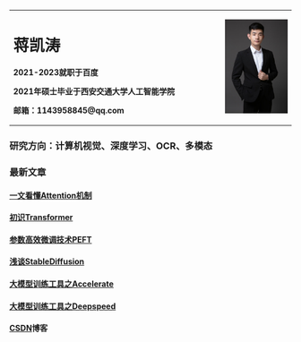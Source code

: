 <table border="0">
  <tr>
    <td width="75%">
      <h1>蒋凯涛</h1>
      <p><b>2021-2023就职于百度</b></p>
      <p><b>2021年硕士毕业于西安交通大学人工智能学院</b></p>
      <p><b>邮箱：1143958845@qq.com</b></p>
    </td>
    <td width="25%">
      <img src="imgs/微信图片_20240817204501.jpg" width="100%">
    </td>
  </tr>
</table>

### 研究方向：计算机视觉、深度学习、OCR、多模态

### 最新文章

#### [一文看懂Attention机制](blogs/llm/transformers/attention.md)
#### [初识Transformer](blogs/llm/transformers/transformer.md)
#### [参数高效微调技术PEFT](blogs/llm/peft/peft.md)
#### [浅谈StableDiffusion](blogs/llm/StableDiffusion/stable_diffusion.md)
#### [大模型训练工具之Accelerate](blogs/llm/accelerate/accelerate.md)
#### [大模型训练工具之Deepspeed](blogs/llm/deepspeed/deepspeed.md)


#### [CSDN](https://mp.csdn.net/console/column/allColumnList)博客
